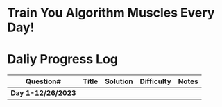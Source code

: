 # Train You Algorithm Muscles Every Day!

# Daliy Progress Log
| Question#       | Title              | Solution        | Difficulty        | Notes                  |
|-----------------|--------------------|-----------------|-------------------|------------------------|
| **Day 1-12/26/2023**  |


